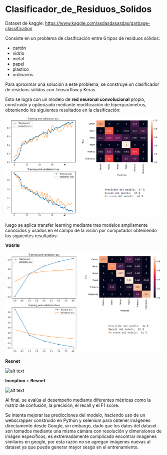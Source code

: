 # Clasificador_de_Residuos_Solidos

Dataset de kaggle:
https://www.kaggle.com/asdasdasasdas/garbage-classification

Consiste en un problema de clasificación entre 6 tipos de residuos sólidos:

- cartón
- vidrio
- metal
- papel
- plastico
- ordinarios

Para aproximar una solución a este problema, se construye un clasificador de residuos sólidos con Tensorflow y Keras.

Esto se logra con un modelo de **red neuronal convolucional** propio, construido y optimizado mediante modificación de hiperparámetros, obteniendo los siguientes resultados en la clasificación:

![alt text](https://raw.githubusercontent.com/js-munozo/Clasificador_de_Residuos_Solidos/main/imagenes/cnn.png)


luego se aplica transfer learning mediante tres modelos ampliamente conocidos y usados en el campo de la visión por computador obteniendo los siguientes resultados:

**VGG16** 

![alt text](https://raw.githubusercontent.com/js-munozo/Clasificador_de_Residuos_Solidos/main/imagenes/vgg.png)

**Resnet**

![alt text]()

**Inception + Resnet**

![alt text]()


Al final, se evalúa el desempeño mediante diferentes métricas como la matriz de confusión, la precisión, el recall y el F1 score.

Se intenta mejorar las predicciones del modelo, haciendo uso de un webscrapper construido en Python y selenium para obtener imágenes directamente desde Google, sin embargo, dado que los datos del dataset son tomados mediante una misma cámara con resolución y dimensiones de imágen específicos, es extremadamente complicado encontrar imagenes similares en google, por esta razón no se agregan imágenes nuevas al dataset ya que puede generar mayor sesgo en el entrenamiento.
